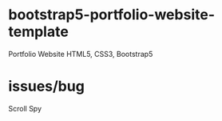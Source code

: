 # bootstrap5-portfolio-website-template
 Portfolio Website HTML5, CSS3, Bootstrap5
# issues/bug
 Scroll Spy
